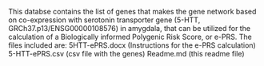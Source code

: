 This databse contains the list of genes that makes the gene network based on co-expression with serotonin transporter gene (5-HTT, GRCh37.p13/ENSG00000108576) in amygdala, that can be utilized for the calculation of a Biologically informed Polygenic Risk Score, or e-PRS.
The files included are:
5HTT-ePRS.docx (Instructions for the e-PRS calculation)
5-HTT-ePRS.csv (csv file with the genes)
Readme.md (this readme file) 